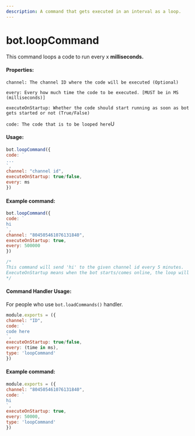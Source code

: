 ```yaml
---
description: A command that gets executed in an interval as a loop.
---
```


# bot.loopCommand

This command loops a code to run every x **milliseconds.**

#### Properties:
`channel: The channel ID where the code will be executed (Optional)`

`every: Every how much time the code to be executed. [MUST be in MS (milliseconds)]`

`executeOnStartup: Whether the code should start running as soon as bot gets started or not (True/False)`

`code: The code that is to be looped here`U

#### Usage:

```javascript
bot.loopCommand({
code: `
...
`,
channel: "channel id",
executeOnStartup: true/false,
every: ms
})
```

#### Example command:

```javascript
bot.loopCommand({
code: `
hi
`,
channel: "804505461076131840",
executeOnStartup: true,
every: 500000
})

/*
This command will send 'hi' to the given channel id every 5 minutes. 
ExecuteOnStartup means when the bot starts/comes online, the loop will start
*/
```

#### Command Handler Usage:
For people who use `bot.loadCommands()` handler.
```javascript
module.exports = ({
channel: "ID",
code: `
code here
`,
executeOnStartup: true/false,
every: (time in ms),
type: 'loopCommand'
})
```
#### Example command:

```javascript
module.exports = ({
channel: "804505461076131840",
code: `
hi
`,
executeOnStartup: true,
every: 50000,
type: 'loopCommand'
})
```
